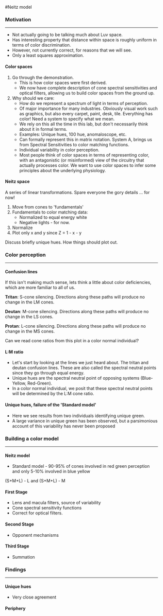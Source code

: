 #Neitz model

### Motivation
***
* Not actually going to be talking much about Luv space.
* Has interesting property that distance within space is roughly uniform in terms of color discrimination.
* However, not currently correct, for reasons that we will see.
* Only a least squares approximation.

#### Color spaces
1. Go through the demonstration.
	* This is how color spaces were first derived.
	* We now have complete description of cone spectral sensitivities and optical filters, allowing us to build color spaces from the ground up.
2. Why should we care:
	* How do we represent a spectrum of light in terms of perception.
	* Of major importance for many industries. Obviously visual work such as graphics, but also every carpet, paint, desk, tile. Everything has color! Need a system to specify what we mean.
	* We rely on this all the time in this lab, but don't necessarily think about it in formal terms.
	* Examples: Unique hues, 100 hue, anomaloscope, etc.
	* Can formally represent this in matrix notation. System A, brings us from Spectral Sensitivities to color matching functions.
	* Individual variability in color perception.
	* Most people think of color spaces in terms of representing color, with an antagonistic (or misinformed) view of the circuitry that actually processes color. We want to use color spaces to infer some principles about the underlying physiology.

#### Neitz space

A series of linear transformations. Spare everyone the gory details ... for now!

1. Move from cones to 'fundamentals'
2. Fundamentals to color matching data:
	* Normalized to equal energy white
	* Negative lights - for now.
3. Normalize
4. Plot only x and y since Z = 1 - x - y

Discuss briefly unique hues. How things should plot out.

### Color perception
***
#### Confusion lines

If this isn't making much sense, lets think a little about color deficiencies, which are more familiar to all of us.

**Tritan**: S-cone silencing. Directions along these paths will produce no change in the LM cones.

**Deutan**: M-cone silencing. Directions along these paths will produce no change in the LS cones.

**Protan**: L-cone silencing. Directions along these paths will produce no change in the MS cones.

Can we read cone ratios from this plot in a color normal individual?

#### L:M ratio

* Let's start by looking at the lines we just heard about. The tritan and deutan confusion lines. These are also called the spectral neutral points since they go through equal energy. 
* Unique hues are the spectral neutral point of opposing systems (Blue-Yellow, Red-Green).
* In a color normal individual, we posit that these spectral neutral points will be determined by the L:M cone ratio. 


#### Unique hues, failure of the 'Standard model'

* Here we see results from two individuals identifying unique green.
* A large variance in unique green has been observed, but a parsimonious account of this variability has never been proposed

### Building a color model
***
#### Neitz model
* Standard model - 90-95% of cones involved in red green perception and only 5-10% involved in blue yellow


(S+M+L) - L and (S+M+L) - M 

#### First Stage

* Lens and macula filters, source of variability 
* Cone spectral sensitivity functions
* Correct for optical filters.

#### Second Stage

* Opponent mechanisms

#### Third Stage

* Summation

### Findings
***

#### Unique hues

* Very close agreement

#### Periphery

